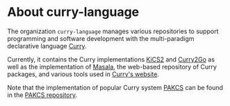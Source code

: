 # About curry-language

The organization `curry-language` manages various repositories
to support programming and software development with
the multi-paradigm declarative language
[Curry](https://www.curry-lang.org).

Currently, it contains the Curry implementations
[KiCS2](http://www.curry-lang.org/kics2) and
[Curry2Go](http://www.curry-lang.org/curry2go)
as well as the implementation of
[Masala](https://cpm.curry-lang.org/masala/),
the web-based repository of Curry packages,
and various tools used in
[Curry's website](https://www.curry-lang.org).

Note that the implementation of popular Curry system
[PAKCS](http://www.curry-lang.org/pakcs)
can be found in the
[PAKCS repository](https://github.com/cau-placc/pakcs).
